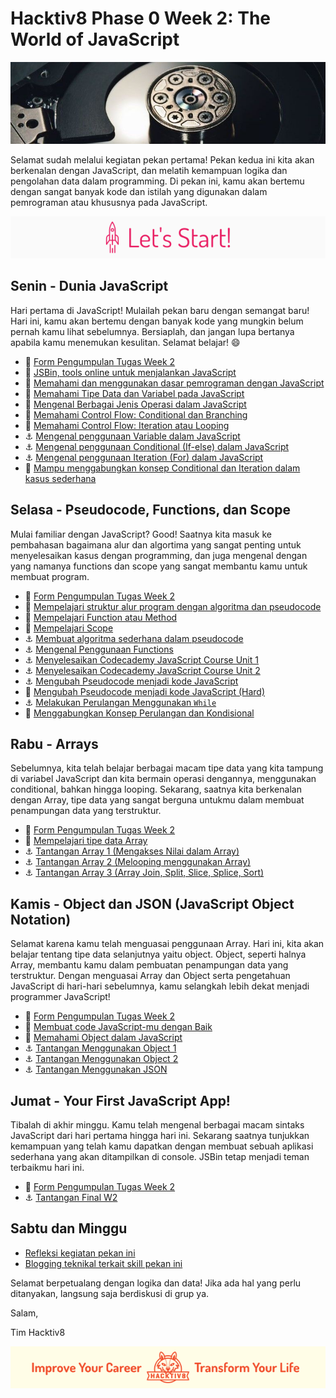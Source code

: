 # Hacktiv8 Phase 0 Week 2: The World of JavaScript

![Header](assets/header-w2.jpg)

Selamat sudah melalui kegiatan pekan pertama! Pekan kedua ini kita akan berkenalan dengan JavaScript,
dan melatih kemampuan logika dan pengolahan data dalam programming. Di pekan ini, kamu akan bertemu dengan sangat banyak kode dan istilah yang digunakan dalam pemrograman atau khususnya pada JavaScript.

![Let's start!](assets/start.png)

## Senin - Dunia JavaScript
Hari pertama di JavaScript! Mulailah pekan baru dengan semangat baru! Hari ini, kamu akan bertemu dengan banyak kode yang mungkin belum pernah kamu lihat sebelumnya. Bersiaplah, dan jangan lupa bertanya apabila kamu menemukan kesulitan. Selamat belajar! :smile:

- :pushpin: [Form Pengumpulan Tugas Week 2](https://airtable.com/shr1ecGcCiONWjWhH)
- :wrench:
[JSBin, tools online untuk menjalankan JavaScript](http://jsbin.com/?js,console)
- :notebook_with_decorative_cover:
[Memahami dan menggunakan dasar pemrograman dengan JavaScript](https://github.com/hacktiv8/phase-0-activities/blob/master/modules/js-first-time.md)
- :notebook_with_decorative_cover:
[Memahami Tipe Data dan Variabel pada JavaScript](https://github.com/hacktiv8/phase-0-activities/blob/develop/modules/js-first-time.md#data-type)
- :notebook_with_decorative_cover:
[Mengenal Berbagai Jenis Operasi dalam JavaScript](https://github.com/hacktiv8/phase-0-activities/blob/develop/modules/js-first-time.md#operator)
- :notebook_with_decorative_cover:
[Memahami Control Flow: Conditional dan Branching](https://github.com/hacktiv8/phase-0-activities/blob/develop/modules/js-first-time.md#conditional)
- :notebook_with_decorative_cover:
[Memahami Control Flow: Iteration atau Looping ](https://github.com/hacktiv8/phase-0-activities/blob/develop/modules/js-first-time.md#loopiteration)
- :anchor:
[Mengenal penggunaan Variable dalam JavaScript](https://github.com/hacktiv8/phase-0-activities/blob/master/modules/anchor-belajar-variabel.md)
- :anchor:
[Mengenal penggunaan Conditional (If-else) dalam JavaScript](https://github.com/hacktiv8/phase-0-activities/blob/master/modules/anchor-menggunakan-if-else.md)
- :anchor:
[Mengenal penggunaan Iteration (For) dalam JavaScript](https://github.com/hacktiv8/phase-0-activities/blob/master/modules/anchor-belajar-for.md)
- :rocket:
[Mampu menggabungkan konsep Conditional dan Iteration dalam kasus sederhana](https://github.com/hacktiv8/phase-0-activities/blob/master/modules/ganjil-genap-dll.md)

## Selasa - Pseudocode, Functions, dan Scope
Mulai familiar dengan JavaScript? Good! Saatnya kita masuk ke pembahasan bagaimana alur dan algortima yang sangat penting untuk menyelesaikan kasus dengan programming, dan juga mengenal dengan yang namanya functions dan scope yang sangat membantu kamu untuk membuat program.

- :pushpin: [Form Pengumpulan Tugas Week 2](https://airtable.com/shr1ecGcCiONWjWhH)
- :notebook_with_decorative_cover:
[Mempelajari struktur alur program dengan algoritma dan pseudocode](https://github.com/hacktiv8/phase-0-activities/blob/master/modules/algorithm-pseudocode.md)
- :notebook_with_decorative_cover:
[Mempelajari Function atau Method](https://github.com/hacktiv8/phase-0-activities/blob/develop/modules/js-first-time.md#functionmethod)
- :notebook_with_decorative_cover:
[Mempelajari Scope](https://github.com/hacktiv8/phase-0-activities/blob/master/modules/js-scope.md)
- :anchor:
[Membuat algoritma sederhana dalam pseudocode](https://github.com/hacktiv8/phase-0-activities/blob/master/modules/anchor-case-to-pseudocode.md)
- :anchor:
[Mengenal Penggunaan Functions](https://github.com/hacktiv8/phase-0-activities/blob/master/modules/anchor-basic-function.md)
- :anchor:
[Menyelesaikan Codecademy JavaScript Course Unit 1](https://www.codecademy.com/learn/learn-javascript)
- :anchor:
[Menyelesaikan Codecademy JavaScript Course Unit 2](https://www.codecademy.com/learn/learn-javascript)
- :anchor: [Mengubah Pseudocode menjadi kode JavaScript](https://github.com/hacktiv8/phase-0-activities/blob/master/modules/anchor-pseudocode.md)
- :rocket: [Mengubah Pseudocode menjadi kode JavaScript (Hard)](https://github.com/hacktiv8/phase-0-activities/blob/master/modules/anchor-pseudocode2.md)
- :anchor: [Melakukan Perulangan Menggunakan `While`](modules/anchor-belajar-while.md)
- :rocket: [Menggabungkan Konsep Perulangan dan Kondisional](modules/rocket-loop-conditional.md)

## Rabu - Arrays
Sebelumnya, kita telah belajar berbagai macam tipe data yang kita tampung di variabel JavaScript dan kita bermain operasi dengannya, menggunakan conditional, bahkan hingga looping. Sekarang, saatnya kita berkenalan dengan Array, tipe data yang sangat berguna untukmu dalam membuat penampungan data yang terstruktur.

- :pushpin: [Form Pengumpulan Tugas Week 2](https://airtable.com/shr1ecGcCiONWjWhH)
- :notebook_with_decorative_cover: [Mempelajari tipe data Array](https://github.com/hacktiv8/phase-0-activities/blob/master/modules/js-array.md)
- :anchor: [Tantangan Array 1 (Mengakses Nilai dalam Array)](https://github.com/hacktiv8/phase-0-activities/blob/master/modules/anchor-akses-array.md)
- :anchor: [Tantangan Array 2 (Melooping menggunakan Array)](https://github.com/hacktiv8/phase-0-activities/blob/master/modules/anchor-loop-array.md)
- :anchor: [Tantangan Array 3 (Array Join, Split, Slice, Splice, Sort)](https://github.com/hacktiv8/phase-0-activities/blob/master/modules/anchor-mixed-array.md)

## Kamis - Object dan JSON (JavaScript Object Notation)
Selamat karena kamu telah menguasai penggunaan Array. Hari ini, kita akan belajar tentang tipe data selanjutnya yaitu object. Object, seperti halnya Array, membantu kamu dalam pembuatan penampungan data yang terstruktur. Dengan menguasai Array dan Object serta pengetahuan JavaScript di hari-hari sebelumnya, kamu selangkah lebih dekat menjadi programmer JavaScript!

- :pushpin: [Form Pengumpulan Tugas Week 2](https://airtable.com/shr1ecGcCiONWjWhH)
- :notebook_with_decorative_cover: [Membuat code JavaScript-mu dengan Baik ](https://github.com/hacktiv8/phase-0-activities/blob/master/modules/js-code-style.md)
- :notebook_with_decorative_cover: [Memahami Object dalam JavaScript](https://github.com/hacktiv8/phase-0-activities/blob/master/modules/js-object-json.md)
- :anchor: [Tantangan Menggunakan Object 1](https://github.com/hacktiv8/phase-0-activities/blob/master/modules/anchor-object-1.md)
- :anchor: [Tantangan Menggunakan Object 2](https://github.com/hacktiv8/phase-0-activities/blob/master/modules/anchor-object-2.md)
- :anchor: [Tantangan Menggunakan JSON](https://github.com/hacktiv8/phase-0-activities/blob/master/modules/anchor-json.md)

## Jumat - Your First JavaScript App!
Tibalah di akhir minggu. Kamu telah mengenal berbagai macam sintaks JavaScript dari hari pertama hingga hari ini. Sekarang saatnya tunjukkan kemampuan yang telah kamu dapatkan dengan membuat sebuah aplikasi sederhana yang akan ditampilkan di console. JSBin tetap menjadi teman terbaikmu hari ini.

- :pushpin: [Form Pengumpulan Tugas Week 2](https://airtable.com/shr1ecGcCiONWjWhH)
- :anchor: [Tantangan Final W2](https://github.com/hacktiv8/phase-0-activities/blob/master/modules/js-application.md)

## Sabtu dan Minggu

-  [Refleksi kegiatan pekan ini](https://github.com/hacktiv8/phase-0-activities/blob/master/modules/reflection.md)
-  [Blogging teknikal terkait skill pekan ini](https://github.com/hacktiv8/phase-0-activities/blob/master/modules/blog.md)

Selamat berpetualang dengan logika dan data! Jika ada hal yang perlu ditanyakan, langsung saja berdiskusi di grup ya.

Salam,

Tim Hacktiv8

![Hacktiv8 Banner](assets/banner.png)
